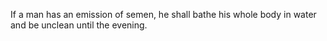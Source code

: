 If a man has an emission of semen, he shall bathe his whole body in water and be unclean until the evening.
